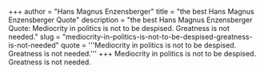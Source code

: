 +++
author = "Hans Magnus Enzensberger"
title = "the best Hans Magnus Enzensberger Quote"
description = "the best Hans Magnus Enzensberger Quote: Mediocrity in politics is not to be despised. Greatness is not needed."
slug = "mediocrity-in-politics-is-not-to-be-despised-greatness-is-not-needed"
quote = '''Mediocrity in politics is not to be despised. Greatness is not needed.'''
+++
Mediocrity in politics is not to be despised. Greatness is not needed.
